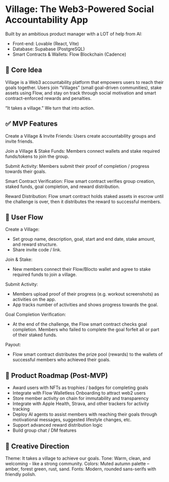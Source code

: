 <h1>Village: The Web3-Powered Social Accountability App</h1>

Built by an ambitious product manager with a LOT of help from AI:
- Front-end: Lovable (React, Vite)
- Database: Supabase (PostgreSQL)
- Smart Contracts & Wallets: Flow Blockchain (Cadence)

<h2>🌱 Core Idea</h2>

Village is a Web3 accountability platform that empowers users to reach their goals together. Users join “Villages” (small goal-driven communities), stake assets using Flow, and stay on track through social motivation and smart contract-enforced rewards and penalties.

“It takes a village.” We turn that into action.

<h2>✅ MVP Features</h2>

Create a Village & Invite Friends: Users create accountability groups and invite friends.

Join a Village & Stake Funds: Members connect wallets and stake required funds/tokens to join the group.

Submit Activity: Members submit their proof of completion / progress towards their goals.

Smart Contract Verification: Flow smart contract verifies group creation, staked funds, goal completion, and reward distribution.

Reward Distribution: Flow smart contract holds staked assets in escrow until the challenge is over, then it distributes the reward to successful members.


<h2>🔁 User Flow</h2>

Create a Village:
- Set group name, description, goal, start and end date, stake amount, and reward structure.
- Share invite code / link.

Join & Stake:
- New members connect their Flow/Blocto wallet and agree to stake required funds to join a village.

Submit Activity:
- Members upload proof of their progress (e.g. workout screenshots) as activities on the app.
- App tracks number of activities and shows progress towards the goal.

Goal Completion Verification:
- At the end of the challenge, the Flow smart contract checks goal completion. Members who failed to complete the goal forfeit all or part of their staked funds.

Payout:
- Flow smart contract distributes the prize pool (rewards) to the wallets of successful members who achieved their goals.


<h2>🌟 Product Roadmap (Post-MVP) </h2>

- Award users with NFTs as trophies / badges for completing goals
- Integrate with Flow Walletless Onboarding to attract web2 users
- Store member activity on chain for immutability and transparency
- Integrate with Apple Health, Strava, and other trackers for activity tracking
- Deploy AI agents to assist members with reaching their goals through motivational messages, suggested lifestyle changes, etc. 
- Support advanced reward distribution logic
- Build group chat / DM features

<h2>🎨 Creative Direction</h2>

Theme: It takes a village to achieve our goals.
Tone: Warm, clean, and welcoming - like a strong community.
Colors: Muted autumn palette – amber, forest green, rust, sand.
Fonts: Modern, rounded sans-serifs with friendly polish.
